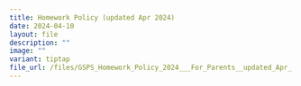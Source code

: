 ```yaml
---
title: Homework Policy (updated Apr 2024)
date: 2024-04-10
layout: file
description: ""
image: ""
variant: tiptap
file_url: /files/GSPS_Homework_Policy_2024___For_Parents__updated_Apr_.pdf
---
```

